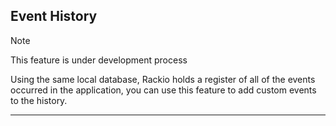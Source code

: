 ## Event History

<div class="admonition note">
    <p class="first admonition-title">Note</p>
    <p class="last">
        This feature is under development process
    </p>
</div>

Using the same local database, Rackio holds a register of all of the events occurred in the application, you can use this feature to add custom events to the history.

---